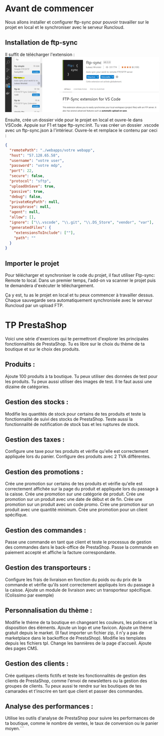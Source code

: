 # Avant de commencer

Nous allons installer et configurer ftp-sync pour pouvoir travailler sur le projet en local et le synchroniser avec le serveur Runcloud.

## Installation de ftp-sync

Il suffit de télécharger l'extension :
![Alt text](images/image-6.png)

Ensuite, crée un dossier vide pour le projet en local et ouvre-le dans VSCode. Appuie sur F1 et tape ftp-sync:init. Tu vas créer un dossier .vscode avec un ftp-sync.json à l'intérieur. Ouvre-le et remplace le contenu par ceci :

```json
{
  "remotePath": "./webapps/votre webapp",
  "host": "57.128.65.58",
  "username": "votre user",
  "password": "votre mdp",
  "port": 22,
  "secure": false,
  "protocol": "sftp",
  "uploadOnSave": true,
  "passive": true,
  "debug": false,
  "privateKeyPath": null,
  "passphrase": null,
  "agent": null,
  "allow": [],
  "ignore": ["\\.vscode", "\\.git", "\\.DS_Store", "vendor", "var"],
  "generatedFiles": {
    "extensionsToInclude": [""],
    "path": ""
  }
}
```

## Importer le projet

Pour télécharger et synchroniser le code du projet, il faut utiliser Ftp-sync: Remote to local. Dans un premier temps, l'add-on va scanner le projet puis te demandera d'exécuter le téléchargement.

Ça y est, tu as le projet en local et tu peux commencer à travailler dessus. Chaque sauvegarde sera automatiquement synchronisée avec le serveur Runcloud par un upload FTP.

# TP PrestaShop

Voici une série d'exercices qui te permettront d'explorer les principales fonctionnalités de PrestaShop. Tu es libre sur le choix du thème de ta boutique et sur le choix des produits.

## Produits :

Ajoute 100 produits à ta boutique. Tu peux utiliser des données de test pour les produits. Tu peux aussi utiliser des images de test. Il te faut aussi une dizaine de catégories.

## Gestion des stocks :

Modifie les quantités de stock pour certains de tes produits et teste la fonctionnalité de suivi des stocks de PrestaShop. Teste aussi la fonctionnalité de notification de stock bas et les ruptures de stock.

## Gestion des taxes :

Configure une taxe pour tes produits et vérifie qu'elle est correctement appliquée lors du panier. Configure des produits avec 2 TVA différentes.

## Gestion des promotions :

Crée une promotion sur certains de tes produits et vérifie qu'elle est correctement affichée sur la page du produit et appliquée lors du passage à la caisse. Crée une promotion sur une catégorie de produit. Crée une promotion sur un produit avec une date de début et de fin. Crée une promotion sur un produit avec un code promo. Crée une promotion sur un produit avec une quantité minimum. Crée une promotion pour un client spécifique.

## Gestion des commandes :

Passe une commande en tant que client et teste le processus de gestion des commandes dans le back-office de PrestaShop. Passe la commande en paiement accepté et affiche la facture correspondante.

## Gestion des transporteurs :

Configure les frais de livraison en fonction du poids ou du prix de la commande et vérifie qu'ils sont correctement appliqués lors du passage à la caisse. Ajoute un module de livraison avec un transporteur spécifique. (Colissimo par exemple)

## Personnalisation du thème :

Modifie le thème de ta boutique en changeant les couleurs, les polices et la disposition des éléments. Ajoute un logo et une favicon. Ajoute un thème gratuit depuis le market. (Il faut importer un fichier zip, il n'y a pas de marketplace dans le backoffice de PrestaShop). Modifie les templates depuis les fichiers tpl. Change les bannières de la page d'accueil. Ajoute des pages CMS.

## Gestion des clients :

Crée quelques clients fictifs et teste les fonctionnalités de gestion des clients de PrestaShop, comme l'envoi de newsletters ou la gestion des groupes de clients. Tu peux aussi te rendre sur les boutiques de tes camarades et t'inscrire en tant que client et passer des commandes.

## Analyse des performances :

Utilise les outils d'analyse de PrestaShop pour suivre les performances de ta boutique, comme le nombre de ventes, le taux de conversion ou le panier moyen.```
